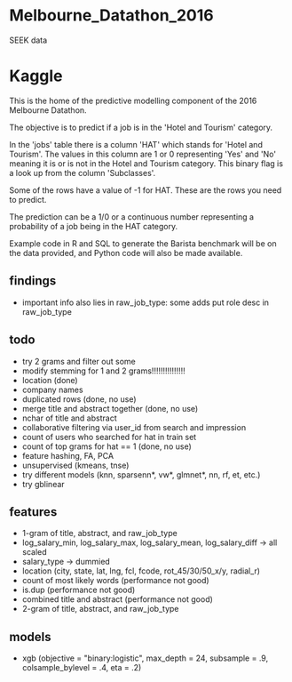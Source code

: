 # Melbourne_Datathon_2016
SEEK data

# Kaggle
This is the home of the predictive modelling component of the 2016 Melbourne Datathon.

The objective is to predict if a job is in the 'Hotel and Tourism' category.

In the 'jobs' table there is a column 'HAT' which stands for 'Hotel and Tourism'. The values in this column are 1 or 0 representing 'Yes' and 'No' meaning it is or is not in the Hotel and Tourism category. This binary flag is a look up from the column 'Subclasses'.

Some of the rows have a value of -1 for HAT. These are the rows you need to predict.

The prediction can be a  1/0 or a continuous number representing a probability of a job being in the HAT category.

Example code in R and SQL to generate the Barista benchmark will be on the data provided, and Python code will also be made available.

## findings
- important info also lies in raw_job_type: some adds put role desc in raw_job_type

## todo
- try 2 grams and filter out some
- modify stemming for 1 and 2 grams!!!!!!!!!!!!!!!
- location (done)
- company names
- duplicated rows (done, no use)
- merge title and abstract together (done, no use)
- nchar of title and abstract
- collaborative filtering via user_id from search and impression
- count of users who searched for hat in train set
- count of top grams for hat == 1 (done, no use)
- feature hashing, FA, PCA
- unsupervised (kmeans, tnse)
- try different models (knn, sparsenn*, vw*, glmnet*, nn, rf, et, etc.)
- try gblinear

## features
- 1-gram of title, abstract, and raw_job_type
- log_salary_min, log_salary_max, log_salary_mean, log_salary_diff -> all scaled
- salary_type -> dummied
- location (city, state, lat, lng, fcl, fcode, rot_45/30/50_x/y, radial_r)
- count of most likely words (performance not good)
- is.dup (performance not good)
- combined title and abstract (performance not good)
- 2-gram of title, abstract, and raw_job_type

## models
- xgb (objective = "binary:logistic", max_depth = 24, subsample = .9, colsample_bylevel = .4, eta = .2)
